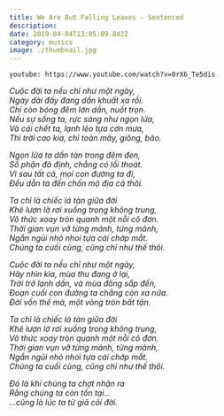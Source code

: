 ```yaml
---
title: We Are But Falling Leaves - Sentenced
description: 
date: 2019-04-04T13:05:09.842Z
category: musics
image: ./thumbnail.jpg
---
```

`youtube: https://www.youtube.com/watch?v=0rX6_Te5dis`

*Cuộc đời ta nếu chỉ như một ngày,<br/>
Ngày dài đấy đang dần khuất xa rồi.<br />
Chỉ còn bóng đêm lớn dần, nuốt trọn.<br />
Nếu sự sống ta, rực sáng như ngọn lửa,<br />
Và cái chết ta, lạnh lẽo tựa cơn mưa,<br />
Thì trời cao kia, chỉ toàn mây, giông, bão.*

*Ngọn lửa ta dần tàn trong đêm đen,<br />
Số phận đã định, chẳng có lối thoát.<br />
Vì sau tất cả, mọi con đường ta đi,<br />
Đều dẫn ta đến chốn mộ địa cả thôi.<br />*

*Ta chỉ là chiếc lá tàn giữa đời<br />
Khẽ lượn lờ rơi xuống trong không trung,<br />
Vô thức xoay tròn quanh một nỗi cô đơn.<br />
Thời gian vụn vỡ từng mảnh, từng mảnh,<br />
Ngắn ngủi nhỏ nhoi tựa cái chớp mắt.<br />
Chúng ta cuối cùng, cũng chỉ như thế thôi.<br />*

*Cuộc đời ta nếu chỉ như một ngày,<br/>
Hãy nhìn kìa, mùa thu đang ở lại,<br/>
Trời trở lạnh dần, và mùa đông sắp đến,<br/>
Đoạn cuối con đường ta chẳng còn xa nữa.<br/>
Đời vốn thế mà, một vòng tròn bất tận.<br/>*

*Ta chỉ là chiếc lá tàn giữa đời<br />
Khẽ lượn lờ rơi xuống trong không trung,<br />
Vô thức xoay tròn quanh một nỗi cô đơn.<br />
Thời gian vụn vỡ từng mảnh, từng mảnh,<br />
Ngắn ngủi nhỏ nhoi tựa cái chớp mắt.<br />
Chúng ta cuối cùng, cũng chỉ như thế thôi.<br />*

*Đó là khi chúng ta chợt nhận ra<br />
Rằng chúng ta còn tồn tại...<br />
...cũng là lúc ta từ giã cõi đời.*
